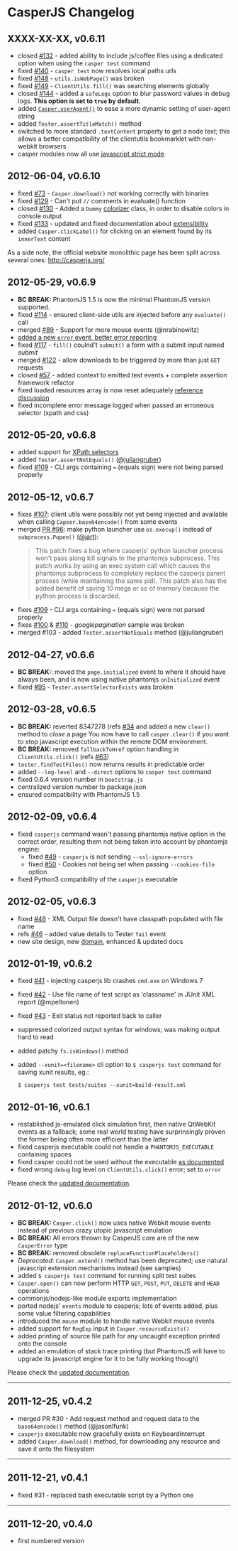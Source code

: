 CasperJS Changelog
==================

XXXX-XX-XX, v0.6.11
-------------------

- closed [#132](https://github.com/n1k0/casperjs/issues/132) - added ability to include js/coffee files using a dedicated option when using the `casper test` command
- fixed [#140](https://github.com/n1k0/casperjs/issues/140) - `casper test` now resolves local paths urls
- fixed [#148](https://github.com/n1k0/casperjs/issues/148) - `utils.isWebPage()` was broken
- fixed [#149](https://github.com/n1k0/casperjs/issues/149) - `ClientUtils.fill()` was searching elements globally
- closed [#144](https://github.com/n1k0/casperjs/issues/144) - added a `safeLogs` option to blur password values in debug logs. **This option is set to `true` by default.**
- added [`Casper.userAgent()`](http://casperjs.org/api.html#casper.userAgent) to ease a more dynamic setting of user-agent string
- added `Tester.assertTitleMatch()` method
- switched to more standard `.textContent` property to get a node text; this allows a better compatibility of the clientutils bookmarklet with non-webkit browsers
- casper modules now all use [javascript strict mode](http://www.nczonline.net/blog/2012/03/13/its-time-to-start-using-javascript-strict-mode/)

2012-06-04, v0.6.10
-------------------

- fixed [#73](https://github.com/n1k0/casperjs/issues/73) - `Casper.download()` not working correctly with binaries
- fixed [#129](https://github.com/n1k0/casperjs/issues/129) - Can't put `//` comments in evaluate() function
- closed [#130](https://github.com/n1k0/casperjs/issues/130) - Added a `Dummy` [colorizer](http://casperjs.org/api.html#colorizer) class, in order to disable colors in console output
- fixed [#133](https://github.com/n1k0/casperjs/issues/133) - updated and fixed documentation about [extensibility](http://casperjs.org/extending.html)
- added `Casper.clickLabel()` for clicking on an element found by its `innerText` content

As a side note, the official website monolithic page has been split across several ones: http://casperjs.org/

2012-05-29, v0.6.9
------------------

- **BC BREAK:** PhantomJS 1.5 is now the minimal PhantomJS version supported.
- fixed [#114](https://github.com/n1k0/casperjs/issues/114) - ensured client-side utils are injected before any `evaluate()` call
- merged [#89](https://github.com/n1k0/casperjs/pull/89) - Support for more mouse events (@nrabinowitz)
- [added a new `error` event, better error reporting](https://github.com/n1k0/casperjs/commit/2e6988ae821b3251e063d11ba28af59b0683852a)
- fixed [#117](https://github.com/n1k0/casperjs/issues/117) - `fill()` coulnd't `submit()` a form with a submit input named *submit*
- merged [#122](https://github.com/n1k0/casperjs/pull/122) - allow downloads to be triggered by more than just `GET` requests
- closed [#57](https://github.com/n1k0/casperjs/issues/57) - added context to emitted test events + complete assertion framework refactor
- fixed loaded resources array is now reset adequately [reference discussion](https://groups.google.com/forum/?hl=fr?fromgroups#!topic/casperjs/TCkNzrj1IoA)
- fixed incomplete error message logged when passed an erroneous selector (xpath and css)

2012-05-20, v0.6.8
------------------

- added support for [XPath selectors](http://casperjs.org/#selectors)
- added `Tester.assertNotEquals()` ([@juliangruber](https://github.com/juliangruber))
- fixed [#109](https://github.com/n1k0/casperjs/issues/109) - CLI args containing `=` (equals sign) were not being parsed properly

2012-05-12, v0.6.7
------------------

- fixes [#107](https://github.com/n1k0/casperjs/issues/107): client utils were possibly not yet being injected and available when calling `Capser.base64encode()` from some events
- merged [PR #96](https://github.com/n1k0/casperjs/pull/96): make python launcher use `os.execvp()` instead of `subprocess.Popen()` ([@jart](https://github.com/jart)):
  > This patch fixes a bug where casperjs' python launcher process won't pass along kill
  > signals to the phantomjs subprocess. This patch works by using an exec system call
  > which causes the phantomjs subprocess to completely replace the casperjs parent
  > process (while maintaining the same pid). This patch also has the added benefit of
  > saving 10 megs or so of memory because the python process is discarded.
- fixes [#109](https://github.com/n1k0/casperjs/issues/109) - CLI args containing `=` (equals sign) were not parsed properly
- fixes [#100](https://github.com/n1k0/casperjs/issues/100) & [#110](https://github.com/n1k0/casperjs/issues/110) - *googlepagination* sample was broken
- merged #103 - added `Tester.assertNotEquals` method (@juliangruber)

2012-04-27, v0.6.6
------------------

- **BC BREAK:**: moved the `page.initialized` event to where it should have always been, and is now using native phantomjs `onInitialized` event
- fixed [#95](https://github.com/n1k0/casperjs/issues/95) - `Tester.assertSelectorExists` was broken

2012-03-28, v0.6.5
------------------

- **BC BREAK:** reverted 8347278 (refs [#34](https://github.com/n1k0/casperjs/issues/34) and added a new `clear()` method to *close* a page
    You now have to call `casper.clear()` if you want to stop javascript execution within the remote DOM environment.
- **BC BREAK:** removed `fallbackToHref` option handling in `ClientUtils.click()` (refs [#63](https://github.com/n1k0/casperjs/issues/63))
- `tester.findTestFiles()` now returns results in predictable order
- added `--log-level` and `--direct` options to `casper test` command
- fixed 0.6.4 version number in `bootstrap.js`
- centralized version number to package.json
- ensured compatibility with PhantomJS 1.5

2012-02-09, v0.6.4
------------------

- fixed `casperjs` command wasn't passing phantomjs native option in the correct order, resulting them not being taken into account by phantomjs engine:
  - fixed [#49](https://github.com/n1k0/casperjs/issues/49) - `casperjs` is not sending `--ssl-ignore-errors`
  - fixed [#50](https://github.com/n1k0/casperjs/issues/50) - Cookies not being set when passing `--cookies-file` option
- fixed Python3 compatibility of the `casperjs` executable

2012-02-05, v0.6.3
------------------

- fixed [#48](https://github.com/n1k0/casperjs/issues/48) - XML Output file doesn't have classpath populated with file name
- refs [#46](https://github.com/n1k0/casperjs/issues/46) - added value details to Tester `fail` event
- new site design, new [domain](http://casperjs.org/), enhanced & updated docs

2012-01-19, v0.6.2
------------------

- fixed [#41](https://github.com/n1k0/casperjs/issues/41) - injecting casperjs lib crashes `cmd.exe` on Windows 7
- fixed [#42](https://github.com/n1k0/casperjs/issues/42) - Use file name of test script as 'classname' in JUnit XML report (@mpeltonen)
- fixed [#43](https://github.com/n1k0/casperjs/issues/43) - Exit status not reported back to caller
- suppressed colorized output syntax for windows; was making output hard to read
- added patchy `fs.isWindows()` method
- added `--xunit=<filename>` cli option to `$ casperjs test` command for saving xunit results, eg.:

      $ casperjs test tests/suites --xunit=build-result.xml


2012-01-16, v0.6.1
------------------

- restablished js-emulated click simulation first, then native QtWebKit
  events as a fallback; some real world testing have surprinsingly proven the former being often
  more efficient than the latter
- fixed casperjs executable could not handle a `PHANTOMJS_EXECUTABLE` containing spaces
- fixed casper could not be used without the executable [as documented](http://casperjs.org/#faq-executable)
- fixed wrong `debug` log level on `ClientUtils.click()` error; set to `error`

Please check the [updated documentation](http://casperjs.org).

2012-01-12, v0.6.0
------------------

- **BC BREAK:** `Casper.click()` now uses native Webkit mouse events instead of previous crazy utopic javascript emulation
- **BC BREAK:** All errors thrown by CasperJS core are of the new `CasperError` type
- **BC BREAK:** removed obsolete `replaceFunctionPlaceholders()`
- *Deprecated*: `Casper.extend()` method has been deprecated; use natural javascript extension mechanisms instead (see samples)
- added `$ casperjs test` command for running split test suites
- `Casper.open()` can now perform HTTP `GET`, `POST`, `PUT`, `DELETE` and `HEAD` operations
- commonjs/nodejs-like module exports implementation
- ported nodejs' `events` module to casperjs; lots of events added, plus some value filtering capabilities
- introduced the `mouse` module to handle native Webkit mouse events
- added support for `RegExp` input in `Casper.resourceExists()`
- added printing of source file path for any uncaught exception printed onto the console
- added an emulation of stack trace printing (but PhantomJS will have to upgrade its javascript engine for it to be fully working though)

Please check the [updated documentation](http://casperjs.org).

---

2011-12-25, v0.4.2
------------------

- merged PR #30 - Add request method and request data to the `base64encode()` method (@jasonlfunk)
- `casperjs` executable now gracefully exists on KeyboardInterrupt
- added `Casper.download()` method, for downloading any resource and save it onto the filesystem

---

2011-12-21, v0.4.1
------------------

- fixed #31 - replaced bash executable script by a Python one

---

2011-12-20, v0.4.0
------------------

- first numbered version

